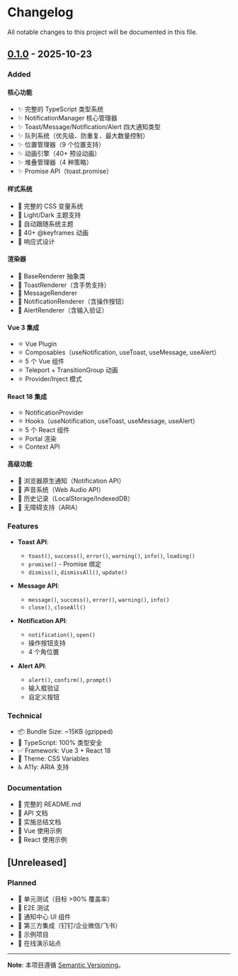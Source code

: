 # Changelog

All notable changes to this project will be documented in this file.

## [0.1.0] - 2025-10-23

### Added

#### 核心功能
- ✨ 完整的 TypeScript 类型系统
- ✨ NotificationManager 核心管理器
- ✨ Toast/Message/Notification/Alert 四大通知类型
- ✨ 队列系统（优先级、防重复、最大数量控制）
- ✨ 位置管理器（9 个位置支持）
- ✨ 动画引擎（40+ 预设动画）
- ✨ 堆叠管理器（4 种策略）
- ✨ Promise API（toast.promise）

#### 样式系统
- 🎨 完整的 CSS 变量系统
- 🎨 Light/Dark 主题支持
- 🎨 自动跟随系统主题
- 🎨 40+ @keyframes 动画
- 🎨 响应式设计

#### 渲染器
- 🔧 BaseRenderer 抽象类
- 🔧 ToastRenderer（含手势支持）
- 🔧 MessageRenderer
- 🔧 NotificationRenderer（含操作按钮）
- 🔧 AlertRenderer（含输入验证）

#### Vue 3 集成
- ⚛️ Vue Plugin
- ⚛️ Composables（useNotification, useToast, useMessage, useAlert）
- ⚛️ 5 个 Vue 组件
- ⚛️ Teleport + TransitionGroup 动画
- ⚛️ Provider/Inject 模式

#### React 18 集成
- ⚛️ NotificationProvider
- ⚛️ Hooks（useNotification, useToast, useMessage, useAlert）
- ⚛️ 5 个 React 组件
- ⚛️ Portal 渲染
- ⚛️ Context API

#### 高级功能
- 🚀 浏览器原生通知（Notification API）
- 🚀 声音系统（Web Audio API）
- 🚀 历史记录（LocalStorage/IndexedDB）
- 🚀 无障碍支持（ARIA）

### Features

- **Toast API**: 
  - `toast()`, `success()`, `error()`, `warning()`, `info()`, `loading()`
  - `promise()` - Promise 绑定
  - `dismiss()`, `dismissAll()`, `update()`
  
- **Message API**: 
  - `message()`, `success()`, `error()`, `warning()`, `info()`
  - `close()`, `closeAll()`
  
- **Notification API**: 
  - `notification()`, `open()`
  - 操作按钮支持
  - 4 个角位置
  
- **Alert API**: 
  - `alert()`, `confirm()`, `prompt()`
  - 输入框验证
  - 自定义按钮

### Technical

- 📦 Bundle Size: ~15KB (gzipped)
- 🎯 TypeScript: 100% 类型安全
- ✅ Framework: Vue 3 + React 18
- 🎨 Theme: CSS Variables
- ♿ A11y: ARIA 支持

### Documentation

- 📖 完整的 README.md
- 📖 API 文档
- 📖 实施总结文档
- 📖 Vue 使用示例
- 📖 React 使用示例

## [Unreleased]

### Planned

- 📝 单元测试（目标 >90% 覆盖率）
- 📝 E2E 测试
- 📝 通知中心 UI 组件
- 📝 第三方集成（钉钉/企业微信/飞书）
- 📝 示例项目
- 📝 在线演示站点

---

**Note**: 本项目遵循 [Semantic Versioning](https://semver.org/)。

[0.1.0]: https://github.com/ldesign/ldesign/releases/tag/@ldesign/notification@0.1.0



